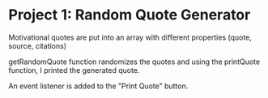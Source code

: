 # Project 1: Random Quote Generator 
 
 Motivational quotes are put into an array with different properties (quote, source, citations)
 
getRandomQuote function randomizes the quotes and using the printQuote function, I printed the generated quote.
 
 An event listener is added to the "Print Quote" button. 
 
 
